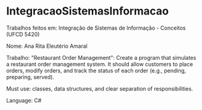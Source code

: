 # IntegracaoSistemasInformacao
Trabalhos feitos em: Integração de Sistemas de Informação - Conceitos (UFCD 5420)

Nome: Ana Rita Eleutério Amaral

Trabalho: 
"Restaurant Order Management": 
Create a program that simulates a restaurant order management system. 
It should allow customers to place orders, modify orders, and track the status of each order (e.g., pending, preparing, served). 

Must use: classes, data structures, and clear separation of responsibilities.

Language: C#
